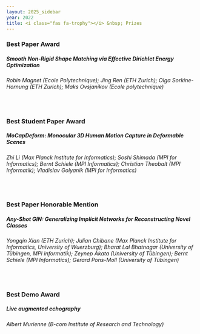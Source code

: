 ```yaml
---
layout: 2025_sidebar
year: 2022
title: <i class="fas fa-trophy"></i> &nbsp; Prizes
---
```



<h3 class="centre"><b>Best Paper Award</b></h3>

<h5 class="centre">Smooth Non-Rigid Shape Matching via Effective Dirichlet Energy Optimization</h5>

<h6 class="centre">Robin Magnet (Ecole Polytechnique); Jing Ren (ETH Zurich); Olga
Sorkine-Hornung (ETH Zurich); Maks Ovsjanikov (Ecole polytechnique)</h6>

<br>

<h3 class="centre"><b>Best Student Paper Award</b></h3>

<h5 class="centre">MoCapDeform: Monocular 3D Human Motion Capture in Deformable Scenes</h5>

<h6 class="centre">Zhi Li (Max Planck Institute for Informatics); Soshi Shimada (MPI for
Informatics); Bernt Schiele (MPI Informatics); Christian Theobalt (MPI
Informatik); Vladislav Golyanik (MPI for Informatics)</h6>

<br>

<h3 class="centre"><b>Best Paper Honorable Mention</b></h3>

<h5 class="centre">Any-Shot GIN: Generalizing Implicit Networks for Reconstructing Novel
Classes</h5>

<h6 class="centre">Yongqin Xian (ETH Zurich); Julian Chibane (Max Planck Institute for
Informatics, University of Wuerzburg); Bharat Lal Bhatnagar (University
of Tübingen, MPI informatik); Zeynep Akata (University of Tübingen);
Bernt Schiele (MPI Informatics); Gerard Pons-Moll (University of Tübingen)</h6>

<br>

<h3 class="centre"><b>Best Demo Award</b></h3>

<h5 class="centre">Live augmented echography</h5>

<h6 class="centre">Albert Murienne (B-com Institute of Research and Technology)</h6>

